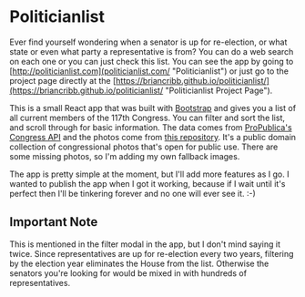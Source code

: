 # Politicianlist
Ever find yourself wondering when a senator is up for re-election, or what state or even what party a representative is from? You can do a web search on each one or you can just check this list. You can see the app by going to [http://politicianlist.com](politicianlist.com/ "Politicianlist") or just go to the project page directly at the [https://briancribb.github.io/politicianlist/](https://briancribb.github.io/politicianlist/ "Politicianlist Project Page").

This is a small React app that was built with [Bootstrap](https://getbootstrap.com/ "Bootstrap") and gives you a list of all current members of the 117th Congress. You can filter and sort the list, and scroll through for basic information. The data comes from [ProPublica's Congress API](https://projects.propublica.org/api-docs/congress-api/ "ProPublica's Congress API") and the photos come from [this repository](https://github.com/unitedstates/images/ "Open source images of members of Congress"). It's a public domain collection of congressional photos that's open for public use. There are some missing photos, so I'm adding my own fallback images.

The app is pretty simple at the moment, but I'll add more features as I go. I wanted to publish the app when I got it working, because if I wait until it's perfect then I'll be tinkering forever and no one will ever see it.   :-)

## Important Note
This is mentioned in the filter modal in the app, but I don't mind saying it twice. Since representatives are up for re-election every two years, filtering by the election year eliminates the House from the list. Otherwise the senators you're looking for would be mixed in with hundreds of representatives.
